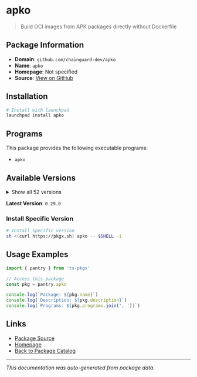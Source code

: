 # apko

> Build OCI images from APK packages directly without Dockerfile

## Package Information

- **Domain**: `github.com/chainguard-dev/apko`
- **Name**: `apko`
- **Homepage**: Not specified
- **Source**: [View on GitHub](https://github.com/pkgxdev/pantry/tree/main/projects/github.com/chainguard-dev/apko/package.yml)

## Installation

```bash
# Install with launchpad
launchpad install apko
```

## Programs

This package provides the following executable programs:

- `apko`

## Available Versions

<details>
<summary>Show all 52 versions</summary>

- `0.29.0`, `0.28.0`, `0.27.9`, `0.27.8`, `0.27.7`
- `0.27.6`, `0.27.5`, `0.27.4`, `0.27.3`, `0.27.2`
- `0.27.1`, `0.27.0`, `0.26.1`, `0.26.0`, `0.25.7`
- `0.25.6`, `0.25.5`, `0.25.4`, `0.25.3`, `0.25.2`
- `0.25.1`, `0.25.0`, `0.24.0`, `0.23.0`, `0.22.7`
- `0.22.6`, `0.22.5`, `0.22.4`, `0.22.3`, `0.22.2`
- `0.22.1`, `0.22.0`, `0.21.0`, `0.20.2`, `0.20.1`
- `0.20.0`, `0.19.9`, `0.19.8`, `0.19.7`, `0.19.6`
- `0.19.5`, `0.19.4`, `0.19.3`, `0.19.1`, `0.18.1`
- `0.18.0`, `0.16.0`, `0.14.7`, `0.14.6`, `0.14.5`
- `0.14.1`, `0.13.3`

</details>

**Latest Version**: `0.29.0`

### Install Specific Version

```bash
# Install specific version
sh <(curl https://pkgx.sh) apko -- $SHELL -i
```

## Usage Examples

```typescript
import { pantry } from 'ts-pkgx'

// Access this package
const pkg = pantry.apko

console.log(`Package: ${pkg.name}`)
console.log(`Description: ${pkg.description}`)
console.log(`Programs: ${pkg.programs.join(', ')}`)
```

## Links

- [Package Source](https://github.com/pkgxdev/pantry/tree/main/projects/github.com/chainguard-dev/apko/package.yml)
- [Homepage](#)
- [Back to Package Catalog](../../../package-catalog.md)

---

*This documentation was auto-generated from package data.*
